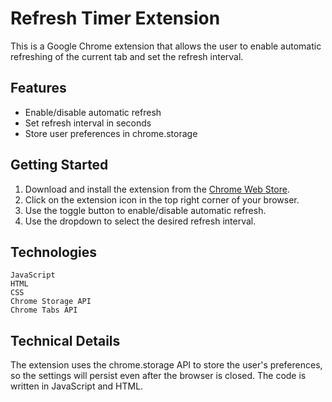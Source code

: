# Refresh Timer Extension

This is a Google Chrome extension that allows the user to enable automatic refreshing of the current tab and set the refresh interval.

## Features
- Enable/disable automatic refresh
- Set refresh interval in seconds
- Store user preferences in chrome.storage

## Getting Started
1. Download and install the extension from the [Chrome Web Store](https://chrome.google.com/webstore/).
2. Click on the extension icon in the top right corner of your browser.
3. Use the toggle button to enable/disable automatic refresh.
4. Use the dropdown to select the desired refresh interval.


## Technologies

    JavaScript
    HTML
    CSS
    Chrome Storage API
    Chrome Tabs API


## Technical Details
The extension uses the chrome.storage API to store the user's preferences, so the settings will persist even after the browser is closed. The code is written in JavaScript and HTML.



